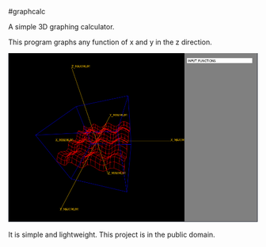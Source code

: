 #graphcalc

A simple 3D graphing calculator.

This program graphs any function of x and y in the z direction.

![Alt text](./res/Screenshot.png?raw=true "Optional Title")

It is simple and lightweight. This project is in the public domain.